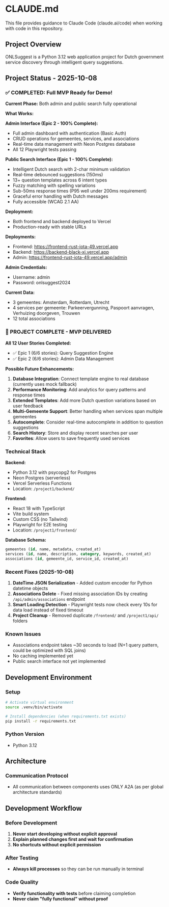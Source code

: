 # CLAUDE.md

This file provides guidance to Claude Code (claude.ai/code) when working with code in this repository.

## Project Overview

ONLSuggest is a Python 3.12 web application project for Dutch government service discovery through intelligent query suggestions.

## Project Status - 2025-10-08

### ✅ COMPLETED: Full MVP Ready for Demo!
**Current Phase:** Both admin and public search fully operational

**What Works:**

**Admin Interface (Epic 2 - 100% Complete):**
- Full admin dashboard with authentication (Basic Auth)
- CRUD operations for gemeentes, services, and associations
- Real-time data management with Neon Postgres database
- All 12 Playwright tests passing

**Public Search Interface (Epic 1 - 100% Complete):**
- Intelligent Dutch search with 2-char minimum validation
- Real-time debounced suggestions (150ms)
- 13+ question templates across 6 intent types
- Fuzzy matching with spelling variations
- Sub-50ms response times (P95 well under 200ms requirement)
- Graceful error handling with Dutch messages
- Fully accessible (WCAG 2.1 AA)

**Deployment:**
- Both frontend and backend deployed to Vercel
- Production-ready with stable URLs

**Deployments:**
- Frontend: https://frontend-rust-iota-49.vercel.app
- Backend: https://backend-black-xi.vercel.app
- Admin: https://frontend-rust-iota-49.vercel.app/admin

**Admin Credentials:**
- Username: admin
- Password: onlsuggest2024

**Current Data:**
- 3 gemeentes: Amsterdam, Rotterdam, Utrecht
- 4 services per gemeente: Parkeervergunning, Paspoort aanvragen, Verhuizing doorgeven, Trouwen
- 12 total associations

### 🎯 PROJECT COMPLETE - MVP DELIVERED

**All 12 User Stories Completed:**
- ✅ Epic 1 (6/6 stories): Query Suggestion Engine
- ✅ Epic 2 (6/6 stories): Admin Data Management

**Possible Future Enhancements:**
1. **Database Integration**: Connect template engine to real database (currently uses mock fallback)
2. **Performance Monitoring**: Add analytics for query patterns and response times
3. **Extended Templates**: Add more Dutch question variations based on user feedback
4. **Multi-Gemeente Support**: Better handling when services span multiple gemeentes
5. **Autocomplete**: Consider real-time autocomplete in addition to question suggestions
6. **Search History**: Store and display recent searches per user
7. **Favorites**: Allow users to save frequently used services

### Technical Stack

**Backend:**
- Python 3.12 with psycopg2 for Postgres
- Neon Postgres (serverless)
- Vercel Serverless Functions
- Location: `/project1/backend/`

**Frontend:**
- React 18 with TypeScript
- Vite build system
- Custom CSS (no Tailwind)
- Playwright for E2E testing
- Location: `/project1/frontend/`

**Database Schema:**
```sql
gemeentes (id, name, metadata, created_at)
services (id, name, description, category, keywords, created_at)
associations (id, gemeente_id, service_id, created_at)
```

### Recent Fixes (2025-10-08)

1. **DateTime JSON Serialization** - Added custom encoder for Python datetime objects
2. **Associations Delete** - Fixed missing association IDs by creating `/api/admin/associations` endpoint
3. **Smart Loading Detection** - Playwright tests now check every 10s for data load instead of fixed timeout
4. **Project Cleanup** - Removed duplicate `/frontend/` and `/project1/api/` folders

### Known Issues

- Associations endpoint takes ~30 seconds to load (N+1 query pattern, could be optimized with SQL joins)
- No caching implemented yet
- Public search interface not yet implemented

## Development Environment

### Setup
```bash
# Activate virtual environment
source .venv/bin/activate

# Install dependencies (when requirements.txt exists)
pip install -r requirements.txt
```

### Python Version
- Python 3.12

## Architecture

### Communication Protocol
- All communication between components uses ONLY A2A (as per global architecture standards)

## Development Workflow

### Before Development
1. **Never start developing without explicit approval**
2. **Explain planned changes first and wait for confirmation**
3. **No shortcuts without explicit permission**

### After Testing
- **Always kill processes** so they can be run manually in terminal

### Code Quality
- **Verify functionality with tests** before claiming completion
- **Never claim "fully functional" without proof**
